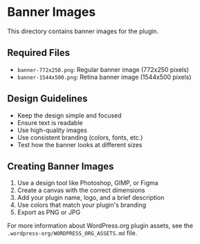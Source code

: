 # Banner Images

This directory contains banner images for the plugin.

## Required Files

- `banner-772x250.png`: Regular banner image (772x250 pixels)
- `banner-1544x500.png`: Retina banner image (1544x500 pixels)

## Design Guidelines

- Keep the design simple and focused
- Ensure text is readable
- Use high-quality images
- Use consistent branding (colors, fonts, etc.)
- Test how the banner looks at different sizes

## Creating Banner Images

1. Use a design tool like Photoshop, GIMP, or Figma
2. Create a canvas with the correct dimensions
3. Add your plugin name, logo, and a brief description
4. Use colors that match your plugin's branding
5. Export as PNG or JPG

For more information about WordPress.org plugin assets, see the `.wordpress-org/WORDPRESS_ORG_ASSETS.md` file.
